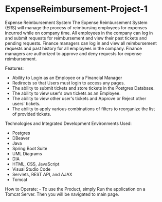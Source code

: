 # ExpenseReimbursement-Project-1
Expense Reimbursement System
The Expense Reimbursement System (ERS) will manage the process of reimbursing employees for expenses incurred while on company time. All employees in the company can log in and submit requests for reimbursement and view their past tickets and pending requests. Finance managers can log in and view all reimbursement requests and past history for all employees in the company. Finance managers are authorized to approve and deny requests for expense reimbursement.

Features:
  - Ability to Login as an Employee or a Financial Manager
  - Redirects so that Users must login to access any pages.
  - The ability to submit tickets and store tickets in the Postgres Database.
  - The ability to view user's own tickets as an Employee.
  - The ability to view other user's tickets and Approve or Reject other users' tickets.
  - The ability to apply various combinations of filters to reorganize the list of provided tickets.
  
  Technologies and Integrated Development Environments Used:
  - Postgres
  - DBeaver
  - Java
  - Spring Boot Suite
  - UML Diagrams
  - DIA
  - HTML, CSS, JavaScript
  - Visual Studio Code
  - Servlets, REST API, and AJAX
  - Tomcat
  
  How to Operate:
    - To use the Product, simply Run the application on a Tomcat Server. Then you will be navigated to main page.
